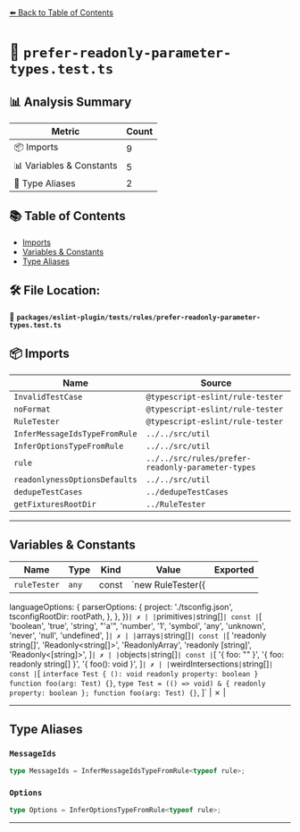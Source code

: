 [⬅️ Back to Table of Contents](../../../../index.md)

# 📄 `prefer-readonly-parameter-types.test.ts`

## 📊 Analysis Summary

| Metric | Count |
|--------|-------|
| 📦 Imports | 9 |
| 📊 Variables & Constants | 5 |
| 📑 Type Aliases | 2 |

## 📚 Table of Contents

- [Imports](#imports)
- [Variables & Constants](#variables-constants)
- [Type Aliases](#type-aliases)

## 🛠️ File Location:
📂 **`packages/eslint-plugin/tests/rules/prefer-readonly-parameter-types.test.ts`**

## 📦 Imports

| Name | Source |
|------|--------|
| `InvalidTestCase` | `@typescript-eslint/rule-tester` |
| `noFormat` | `@typescript-eslint/rule-tester` |
| `RuleTester` | `@typescript-eslint/rule-tester` |
| `InferMessageIdsTypeFromRule` | `../../src/util` |
| `InferOptionsTypeFromRule` | `../../src/util` |
| `rule` | `../../src/rules/prefer-readonly-parameter-types` |
| `readonlynessOptionsDefaults` | `../../src/util` |
| `dedupeTestCases` | `../dedupeTestCases` |
| `getFixturesRootDir` | `../RuleTester` |


---

## Variables & Constants

| Name | Type | Kind | Value | Exported |
|------|------|------|-------|----------|
| `ruleTester` | `any` | const | `new RuleTester({
  languageOptions: {
    parserOptions: {
      project: './tsconfig.json',
      tsconfigRootDir: rootPath,
    },
  },
})` | ✗ |
| `primitives` | `string[]` | const | `[
  'boolean',
  'true',
  'string',
  "'a'",
  'number',
  '1',
  'symbol',
  'any',
  'unknown',
  'never',
  'null',
  'undefined',
]` | ✗ |
| `arrays` | `string[]` | const | `[
  'readonly string[]',
  'Readonly<string[]>',
  'ReadonlyArray<string>',
  'readonly [string]',
  'Readonly<[string]>',
]` | ✗ |
| `objects` | `string[]` | const | `[
  '{ foo: "" }',
  '{ foo: readonly string[] }',
  '{ foo(): void }',
]` | ✗ |
| `weirdIntersections` | `string[]` | const | `[
  `
    interface Test {
      (): void
      readonly property: boolean
    }
    function foo(arg: Test) {}
  `,
  `
    type Test = (() => void) & {
      readonly property: boolean
    };
    function foo(arg: Test) {}
  `,
]` | ✗ |


---

## Type Aliases

### `MessageIds`

```ts
type MessageIds = InferMessageIdsTypeFromRule<typeof rule>;
```

### `Options`

```ts
type Options = InferOptionsTypeFromRule<typeof rule>;
```


---